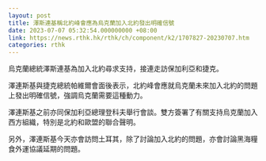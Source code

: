 ```yaml
---
layout: post
title: 澤斯連基稱北約峰會應為烏克蘭加入北約發出明確信號
date: 2023-07-07 05:32:54.000000000 +08:00
link: https://news.rthk.hk/rthk/ch/component/k2/1707827-20230707.htm
categories: rthk
---
```


烏克蘭總統澤斯連基為加入北約尋求支持，接連走訪保加利亞和捷克。

澤連斯基與捷克總統帕維爾會面後表示，北約峰會應就烏克蘭未來加入北約的問題上發出明確信號，強調烏克蘭需要這種動力。

澤連斯基之前亦同保加利亞總理登科夫舉行會談。雙方簽署了有關支持烏克蘭加入西方組織，特別是北約和歐盟的聯合聲明。

另外，澤連斯基今天亦會訪問土耳其，除了討論加入北約的問題，亦會討論黑海糧食外運協議延期的問題。
